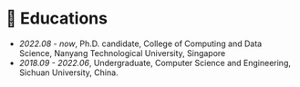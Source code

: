 # 📖 Educations

- *2022.08 - now*, Ph.D. candidate, College of Computing and Data Science, Nanyang Technological University, Singapore
- *2018.09 - 2022.06*, Undergraduate, Computer Science and Engineering, Sichuan University, China. 
